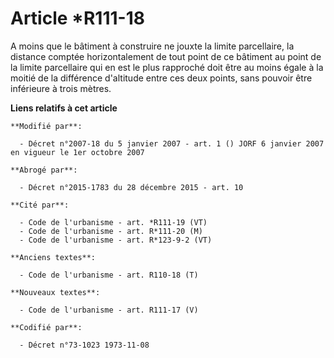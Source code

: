 # Article *R111-18

A moins que le bâtiment à construire ne jouxte la limite parcellaire, la distance comptée horizontalement de tout point de ce
bâtiment au point de la limite parcellaire qui en est le plus rapproché doit être au moins égale à la moitié de la différence
d'altitude entre ces deux points, sans pouvoir être inférieure à trois mètres.

**Liens relatifs à cet article**

	**Modifié par**:

	  - Décret n°2007-18 du 5 janvier 2007 - art. 1 () JORF 6 janvier 2007 en vigueur le 1er octobre 2007

	**Abrogé par**:

	  - Décret n°2015-1783 du 28 décembre 2015 - art. 10

	**Cité par**:

	  - Code de l'urbanisme - art. *R111-19 (VT)
	  - Code de l'urbanisme - art. R*111-20 (M)
	  - Code de l'urbanisme - art. R*123-9-2 (VT)

	**Anciens textes**:

	  - Code de l'urbanisme - art. R110-18 (T)

	**Nouveaux textes**:

	  - Code de l'urbanisme - art. R111-17 (V)

	**Codifié par**:

	  - Décret n°73-1023 1973-11-08
